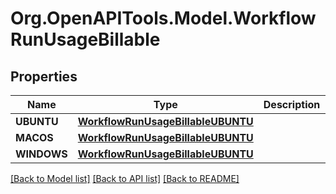 # Org.OpenAPITools.Model.WorkflowRunUsageBillable

## Properties

Name | Type | Description | Notes
------------ | ------------- | ------------- | -------------
**UBUNTU** | [**WorkflowRunUsageBillableUBUNTU**](WorkflowRunUsageBillableUBUNTU.md) |  | [optional] 
**MACOS** | [**WorkflowRunUsageBillableUBUNTU**](WorkflowRunUsageBillableUBUNTU.md) |  | [optional] 
**WINDOWS** | [**WorkflowRunUsageBillableUBUNTU**](WorkflowRunUsageBillableUBUNTU.md) |  | [optional] 

[[Back to Model list]](../README.md#documentation-for-models) [[Back to API list]](../README.md#documentation-for-api-endpoints) [[Back to README]](../README.md)


